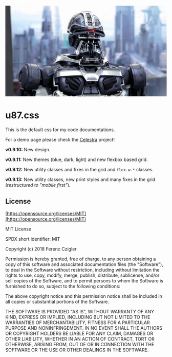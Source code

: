 ![U-87-Cyber-Combat-Unit.jpg](https://github.com/Serrin/u87.css/raw/master/U-87-Cyber-Combat-Unit.jpg "U-87-Cyber-Combat-Unit.jpg")

# u87.css

This is the default css for my code documentations.

For a demo page please check the [Celestra](https://github.com/Serrin/Celestra) project!

__v0.9.10:__ New design.

__v0.9.11:__ New themes (blue, dark, light) and new flexbox based grid.

__v0.9.12:__ New utility classes and fixes in the grid and `flex-w-*` classes.

__v0.9.13:__ New utility classes, new print styles and many fixes in the grid (_restructured to "mobile first"_).


## License

[https://opensource.org/licenses/MIT](https://opensource.org/licenses/MIT)

MIT License

SPDX short identifier: MIT

Copyright (c) 2018 Ferenc Czigler

Permission is hereby granted, free of charge, to any person obtaining a copy
of this software and associated documentation files (the "Software"), to deal
in the Software without restriction, including without limitation the rights
to use, copy, modify, merge, publish, distribute, sublicense, and/or sell
copies of the Software, and to permit persons to whom the Software is
furnished to do so, subject to the following conditions:

The above copyright notice and this permission notice shall be included in all
copies or substantial portions of the Software.

THE SOFTWARE IS PROVIDED "AS IS", WITHOUT WARRANTY OF ANY KIND, EXPRESS OR
IMPLIED, INCLUDING BUT NOT LIMITED TO THE WARRANTIES OF MERCHANTABILITY,
FITNESS FOR A PARTICULAR PURPOSE AND NONINFRINGEMENT. IN NO EVENT SHALL THE
AUTHORS OR COPYRIGHT HOLDERS BE LIABLE FOR ANY CLAIM, DAMAGES OR OTHER
LIABILITY, WHETHER IN AN ACTION OF CONTRACT, TORT OR OTHERWISE, ARISING FROM,
OUT OF OR IN CONNECTION WITH THE SOFTWARE OR THE USE OR OTHER DEALINGS IN THE
SOFTWARE.
